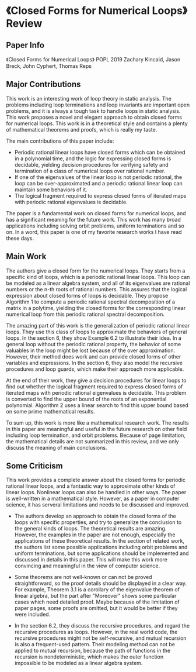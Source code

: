 # 《Closed Forms for Numerical Loops》Review

## Paper Info

《Closed Forms for Numerical Loops》 POPL 2019
Zachary Kincaid, Jason Breck, John Cyphert, Thomas Reps

## Major Contributions

This work is an interesting work of loop theory in static analysis. The problems including loop terminations and loop invariants are important open problems, and it is always a tough task to handle loops in static analysis. This work proposes a novel and elegant approach to obtain closed forms for numerical loops. This work is in a theoretical style and contains a plenty of mathematical theorems and proofs, which is really my taste.

The main contributions of this paper include: 

- Periodic rational linear loops have closed forms which can be obtained in a polynomial time, and the logic for expressing closed forms is decidable, yielding decision procedures for verifying safety and termination of a class of numerical loops over rational number.
- If one of the eigenvalues of the linear loop is not periodic rational, the loop can be over-approximated and a periodic rational linear loop can maintain some behaviors of it. 
- The logical fragment required to express closed forms of iterated maps with periodic rational eigenvalues is decidable.

The paper is a fundamental work on closed forms for numerical loops, and has a significant meaning for the future work. This work has many broad applications including solving orbit problems, uniform terminations and so on. In a word, this paper is one of my favorite research works I have read these days.

## Main Work
The authors give a closed form for the numerical loops. They starts from a specific kind of loops, which is a periodic rational linear loops. This loop can be modeled as a linear algebra system, and all of its eigenvalues are rational numbers or the n-th roots of rational numbers. This assures that the logical expression about closed forms of loops is decidable. They propose Algorithm 1 to compute a periodic rational spectral decomposition of a matrix in a polytime, yielding the closed forms for the corresponding linear numerical loop from this periodic rational spectral decomposition.

The amazing part of this work is the generalization of periodic rational linear loops. They use this class of loops to approximate the behaviors of general loops. In the section 6, they show Example 6.2 to illustrate their idea. In a general loop without the periodic rational property, the behavior of some valuables in the loop might be lost because of the over approximation. However, their method does work and can provide closed forms of other variables and expressions. In the section 6, they also model the recursive procedures and loop guards, which make their approach more applicable.

At the end of their work, they give a decision procedures for linear loops to find out whether the logical fragment required to express closed forms of iterated maps with periodic rational eigenvalues is decidable. This problem is converted to find the upper bound of the roots of an exponential polynomial. Algorithm 2 uses a linear search to find this upper bound based on some prime mathematical results.

To sum up, this work is more like a mathematical research work. The results in this paper are meaningful and useful in the future research on other field including loop termination, and orbit problems. Because of page limitation, the mathematical details are not summarized in this review, and we only discuss the meaning of main conclusions.

## Some Criticism
This work provides a complete answer about the closed forms for periodic rational linear loops, and a fantastic way to approximate other kinds of linear loops. Nonlinear loops can also be handled in other ways. The paper is well-written in a mathematical style. However, as a paper in computer science, it has serveral limitations and needs to be discussed and improved.

- The authors develop an approach to obtain the closed forms of the loops with specific properties, and try to generalize the conclusion to the general kinds of loops. The theoretical results are amazing. However, the examples in the paper are not enough, especially the applications of these theoretical results. In the section of related work, the authors list some possible applications including orbit problems and uniform terminations, but some applications should be implemented and discussed in details in this paper. This will make this work more convincing and meaningful in the view of computer science.

- Some theorems are not well-known or can not be proved straightforward, so the proof details should be displayed in a clear way. For example, Theorem 3.1 is a corollary of the eigenvalue theorem of linear algebra, but the part after "Moreover" shows some particular cases which need detailed proof. Maybe because of the limitation of paper pages, some proofs are omitted, but it would be better if they were included. 

- In the section 6.2, they discuss the recursive procedures, and regard the recursive procedures as loops. However, in the real world code, the recursive procedures might not be self-recursive, and mutual recursion is also a frequent-used pattern. Their modeling method can not be applied to mutual recursion, because the path of functions in the recursion is nondeterministic, which makes the outer function impossible to be modeled as a linear algebra system.